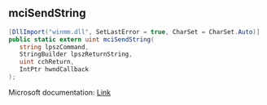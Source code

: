 ## mciSendString

```csharp
[DllImport("winmm.dll", SetLastError = true, CharSet = CharSet.Auto)]
public static extern uint mciSendString(
   string lpszCommand,
   StringBuilder lpszReturnString,
   uint cchReturn,
   IntPtr hwndCallback
);
```

Microsoft documentation: [Link](https://learn.microsoft.com/en-us/previous-versions/dd757161(v=vs.85))
